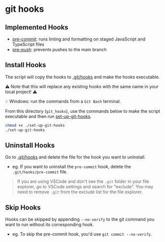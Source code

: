 # git hooks

## Implemented Hooks

- [pre-commit](./hooks/pre-commit): runs linting and formatting on staged JavaScript and TypeScript files
- [pre-push](./hooks/pre-push): prevents pushes to the main branch

## Install Hooks
The script will copy the hooks to [.git/hooks](/.git/hooks/) and make the hooks executable.

⚠️ Note that this will replace any existing hooks with the same name in your local project! ⚠️

💡 Windows: run the commands from a `Git Bash` terminal.

From this directory (`git_hooks`), use the commands below to make the script executable and then run [set-up-git-hooks](./set-up-git-hooks).

```sh
chmod +x ./set-up-git-hooks
./set-up-git-hooks
```

## Uninstall Hooks

Go to [.git/hooks](/.git/hooks/) and delete the file for the hook you want to uninstall.
- eg. If you want to uninstall the `pre-commit` hook, delete the `.git/hooks/pre-commit` file.

> If you are using VSCode and don't see the `.git` folder in your file explorer, go to VSCode settings and search for "exclude". You may need to remove `.git` from the exclude list for the file explorer.

## Skip Hooks
Hooks can be skipped by appending `--no-verify` to the git command you want to run without its corresponding hook.
- eg. To skip the pre-commit hook, you'd use `git commit --no-verify`.
